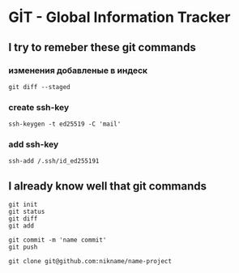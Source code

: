 GİT - Global Information Tracker
================================

I try to remeber these git commands
----------------------------

### изменения добавленые в индеск
`git diff --staged`

### create ssh-key  
`ssh-keygen -t ed25519 -C 'mail'`

### add ssh-key  
`ssh-add /.ssh/id_ed255191`


I already know well that git commands
-------------------------------------

```
git init
git status
git diff
git add

git commit -m 'name commit'
git push

git clone git@github.com:nikname/name-project
```
